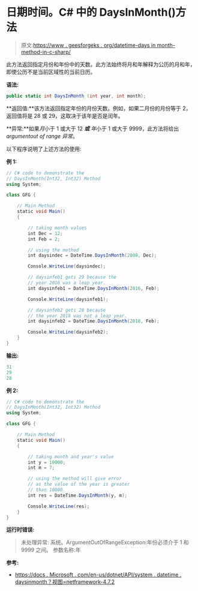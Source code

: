 # 日期时间。C# 中的 DaysInMonth()方法

> 原文:[https://www . geesforgeks . org/datetime-days in month-method-in-c-sharp/](https://www.geeksforgeeks.org/datetime-daysinmonth-method-in-c-sharp/)

此方法返回指定月份和年份中的天数。此方法始终将月和年解释为公历的月和年，即使公历不是当前区域性的当前日历。

**语法:**

```cs
public static int DaysInMonth (int year, int month);
```

**返回值:**该方法返回指定年份的月份天数。例如，如果二月份的月份等于 2，返回值将是 28 或 29，这取决于该年是否是闰年。

**异常:**如果*月*小于 1 或大于 12 ***或*** *年*小于 1 或大于 9999，此方法将给出*argumentout of range 异常*。

以下程序说明了上述方法的使用:

**例 1:**

```cs
// C# code to demonstrate the
// DaysInMonth(Int32, Int32) Method
using System;

class GFG {

    // Main Method
    static void Main()
    {

        // taking month values
        int Dec = 12;
        int Feb = 2;

        // using the method
        int daysindec = DateTime.DaysInMonth(2008, Dec);

        Console.WriteLine(daysindec);

        // daysinfeb1 gets 29 because the
        // year 2016 was a leap year.
        int daysinfeb1 = DateTime.DaysInMonth(2016, Feb);

        Console.WriteLine(daysinfeb1);

        // daysinfeb2 gets 28 because
        // the year 2018 was not a leap year.
        int daysinfeb2 = DateTime.DaysInMonth(2018, Feb);

        Console.WriteLine(daysinfeb2);
    }
}
```

**输出:**

```cs
31
29
28

```

**例 2:**

```cs
// C# code to demonstrate the
// DaysInMonth(Int32, Int32) Method
using System;

class GFG {

    // Main Method
    static void Main()
    {

        // taking month and year's value
        int y = 10000;
        int m = 7;

        // using the method will give error
        // as the value of the year is greater
        // than 10000
        int res = DateTime.DaysInMonth(y, m);

        Console.WriteLine(res);
    }
}
```

**运行时错误:**

> 未处理异常:
> 系统。ArgumentOutOfRangeException:年份必须介于 1 和 9999 之间。
> 参数名称:年

**参考:**

*   [https://docs . Microsoft . com/en-us/dotnet/API/system . datetime . daysinmonth？视图=netframework-4.7.2](https://docs.microsoft.com/en-us/dotnet/api/system.datetime.daysinmonth?view=netframework-4.7.2)